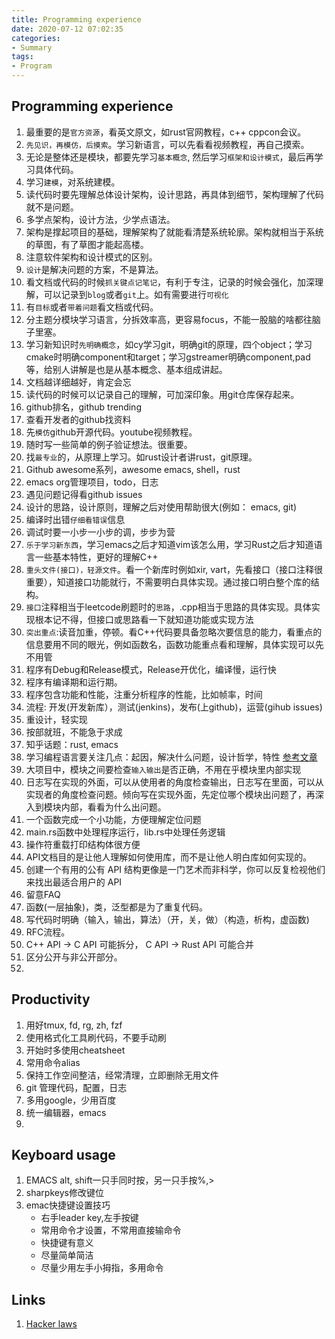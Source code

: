 ```yaml
---
title: Programming experience
date: 2020-07-12 07:02:35
categories:
- Summary
tags:
- Program
---
```


## Programming experience
1. 最重要的是`官方资源`，看英文原文，如rust官网教程，c++ cppcon会议。
1. `先见识，再模仿，后摸索`。学习新语言，可以先看看视频教程，再自己摸索。
1. 无论是整体还是模块，都要先学习`基本概念`, 然后学习`框架和设计模式`，最后再学习具体代码。
1. 学习`建模`，对系统建模。
1. 读代码时要先理解总体设计架构，设计思路，再具体到细节，架构理解了代码就不是问题。
1. 多学点架构，设计方法，少学点语法。
1. 架构是撑起项目的基础，理解架构了就能看清楚系统轮廓。架构就相当于系统的草图，有了草图才能起高楼。
1. 注意软件架构和设计模式的区别。
1. `设计`是解决问题的方案，不是算法。
1. 看文档或代码的时候`抓关键点记笔记`，有利于专注，记录的时候会强化，加深理解，可以记录到`blog`或者`git`上。如有需要进行`可视化`
1. 有`目标`或者`带着问题`看文档或代码。
1. 分主题分模块学习语言，分拆效率高，更容易focus，不能一股脑的啥都往脑子里塞。
1. 学习新知识时`先明确概念`，如cy学习git，明确git的原理，四个object；学习cmake时明确component和target；学习gstreamer明确component,pad等，给别人讲解是也是从基本概念、基本组成讲起。
1. 文档越详细越好，肯定会忘
1. 读代码的时候可以记录自己的理解，可加深印象。用git仓库保存起来。
1. github排名，github trending
1. 查看开发者的github找资料
1. 先`模仿`github开源代码。youtube视频教程。
1. 随时写一些简单的例子验证想法。很重要。
1. 找`最专业`的，从原理上学习。如rust设计者讲rust，git原理。
1. Github awesome系列，awesome emacs, shell，rust
1. emacs org管理项目，todo，日志
1. 遇见问题记得看github issues
1. 设计的思路，设计原则，理解之后对使用帮助很大(例如： emacs, git)
1. 编译时出错`仔细看错误`信息
1. 调试时要一小步一小步的调，步步为营
1. `乐于学习新东西`，学习emacs之后才知道vim该怎么用，学习Rust之后才知道语言一些基本特性，更好的理解C++
1. `重头文件(接口)，轻源文件`。看一个新库时例如xir, vart，先看接口（接口注释很重要），知道接口功能就行，不需要明白具体实现。通过接口明白整个库的结构。
1. `接口`注释相当于leetcode刷题时的`思路`，.cpp相当于思路的具体实现。具体实现根本记不得，但接口或思路看一下就知道功能或实现方法
1. `突出重点`:读音加重，停顿。看C++代码要具备忽略次要信息的能力，看重点的信息要用不同的眼光，例如函数名，函数功能重点看和理解，具体实现可以先不用管
1. 程序有Debug和Release模式，Release开优化，编译慢，运行快
1. 程序有编译期和运行期。
1. 程序包含功能和性能，注重分析程序的性能，比如帧率，时间
1. 流程: 开发(开发新库），测试(jenkins)，发布(上github)，运营(gihub issues)
1. 重设计，轻实现
1. 按部就班，不能急于求成
1. 知乎话题：rust, emacs
1. 学习编程语言要关注几点：起因，解决什么问题，设计哲学，特性 [参考文章](https://www.infoq.cn/article/Uugi_eIJusEka1aSPmQM)
1. 大项目中，模块之间要检查`输入输出`是否正确，不用在乎模块里内部实现
1. 日志写在实现的外面，可以从使用者的角度检查输出，日志写在里面，可以从实现者的角度检查问题。倾向写在实现外面，先定位哪个模块出问题了，再深入到模块内部，看看为什么出问题。
1. 一个函数完成一个小功能，方便理解定位问题
1. main.rs函数中处理程序运行，lib.rs中处理任务逻辑
1. 操作符重载打印结构体很方便
1. API文档目的是让他人理解如何使用库，而不是让他人明白库如何实现的。
1. 创建一个有用的公有 API 结构更像是一门艺术而非科学，你可以反复检视他们来找出最适合用户的 API
1. 留意FAQ
1. 函数(一层抽象)，类，泛型都是为了重复代码。
1. 写代码时明确（输入，输出，算法）（开，关，做）（构造，析构，虚函数)
1. RFC流程。
1. C++ API -> C API 可能拆分， C API -> Rust API 可能合并
1. 区分公开与非公开部分。
1.


## Productivity
1. 用好tmux, fd, rg, zh, fzf
1. 使用格式化工具刷代码，不要手动刷
1. 开始时多使用cheatsheet
1. 常用命令alias
1. 保持工作空间整洁，经常清理，立即删除无用文件
1. git 管理代码，配置，日志
1. 多用google，少用百度
1. 统一编辑器，emacs
1.

## Keyboard usage
1. EMACS alt, shift一只手同时按，另一只手按%,>
1. sharpkeys修改键位
1. emac快捷键设置技巧
    - 右手leader key,左手按键
    - 常用命令才设置，不常用直接输命令
    - 快捷键有意义
    - 尽量简单简洁
    - 尽量少用左手小拇指，多用命令

## Links
1. [Hacker laws](https://github.com/dwmkerr/hacker-laws)
